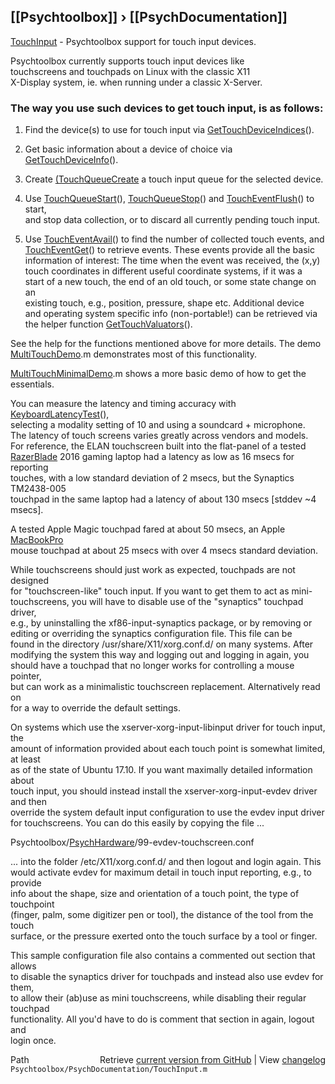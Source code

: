 ## [[Psychtoolbox]] &#8250; [[PsychDocumentation]]

[TouchInput](TouchInput) - Psychtoolbox support for touch input devices.  
  
Psychtoolbox currently supports touch input devices like  
touchscreens and touchpads on Linux with the classic X11  
X-Display system, ie. when running under a classic X-Server.  
  
### The way you use such devices to get touch input, is as follows:  
  
1. Find the device(s) to use for touch input via [GetTouchDeviceIndices](GetTouchDeviceIndices)().  
  
2. Get basic information about a device of choice via [GetTouchDeviceInfo](GetTouchDeviceInfo)().  
  
3. Create [(TouchQueueCreate]((TouchQueueCreate)()) a touch input queue for the selected device.  
  
4. Use [TouchQueueStart](TouchQueueStart)(), [TouchQueueStop](TouchQueueStop)() and [TouchEventFlush](TouchEventFlush)() to start,  
   and stop data collection, or to discard all currently pending touch input.  
  
5. Use [TouchEventAvail](TouchEventAvail)() to find the number of collected touch events, and  
   [TouchEventGet](TouchEventGet)() to retrieve events. These events provide all the basic  
   information of interest: The time when the event was received, the (x,y)  
   touch coordinates in different useful coordinate systems, if it was a  
   start of a new touch, the end of an old touch, or some state change on an  
   existing touch, e.g., position, pressure, shape etc. Additional device  
   and operating system specific info (non-portable!) can be retrieved via  
   the helper function [GetTouchValuators](GetTouchValuators)().  
  
See the help for the functions mentioned above for more details. The demo  
[MultiTouchDemo](MultiTouchDemo).m demonstrates most of this functionality.  
  
[MultiTouchMinimalDemo](MultiTouchMinimalDemo).m shows a more basic demo of how to get the essentials.  
  
You can measure the latency and timing accuracy with [KeyboardLatencyTest](KeyboardLatencyTest)(),  
selecting a modality setting of 10 and using a soundcard + microphone.  
The latency of touch screens varies greatly across vendors and models.  
For reference, the ELAN touchscreen built into the flat-panel of a tested  
[RazerBlade](RazerBlade) 2016 gaming laptop had a latency as low as 16 msecs for reporting  
touches, with a low standard deviation of 2 msecs, but the Synaptics TM2438-005  
touchpad in the same laptop had a latency of about 130 msecs [stddev ~4 msecs].  
  
A tested Apple Magic touchpad fared at about 50 msecs, an Apple [MacBookPro](MacBookPro)  
mouse touchpad at about 25 msecs with over 4 msecs standard deviation.  
  
While touchscreens should just work as expected, touchpads are not designed  
for "touchscreen-like" touch input. If you want to get them to act as mini-  
touchscreens, you will have to disable use of the "synaptics" touchpad driver,  
e.g., by uninstalling the xf86-input-synaptics package, or by removing or  
editing or overriding the synaptics configuration file. This file can be  
found in the directory /usr/share/X11/xorg.conf.d/ on many systems. After  
modifying the system this way and logging out and logging in again, you  
should have a touchpad that no longer works for controlling a mouse pointer,  
but can work as a minimalistic touchscreen replacement. Alternatively read on  
for a way to override the default settings.  
  
On systems which use the xserver-xorg-input-libinput driver for touch input, the  
amount of information provided about each touch point is somewhat limited, at least  
as of the state of Ubuntu 17.10. If you want maximally detailed information about  
touch input, you should instead install the xserver-xorg-input-evdev driver and then  
override the system default input configuration to use the evdev input driver  
for touchscreens. You can do this easily by copying the file ...  
  
Psychtoolbox/[PsychHardware](PsychHardware)/99-evdev-touchscreen.conf  
  
... into the folder /etc/X11/xorg.conf.d/ and then logout and login again. This  
would activate evdev for maximum detail in touch input reporting, e.g., to provide  
info about the shape, size and orientation of a touch point, the type of touchpoint  
(finger, palm, some digitizer pen or tool), the distance of the tool from the touch  
surface, or the pressure exerted onto the touch surface by a tool or finger.  
  
This sample configuration file also contains a commented out section that allows  
to disable the synaptics driver for touchpads and instead also use evdev for them,  
to allow their (ab)use as mini touchscreens, while disabling their regular touchpad  
functionality. All you'd have to do is comment that section in again, logout and  
login once.  




<div class="code_header" style="text-align:right;">
  <span style="float:left;">Path&nbsp;&nbsp;</span> <span class="counter">Retrieve <a href=
  "https://raw.github.com/Psychtoolbox-3/Psychtoolbox-3/beta/Psychtoolbox/PsychDocumentation/TouchInput.m">current version from GitHub</a> | View <a href=
  "https://github.com/Psychtoolbox-3/Psychtoolbox-3/commits/beta/Psychtoolbox/PsychDocumentation/TouchInput.m">changelog</a></span>
</div>
<div class="code">
  <code>Psychtoolbox/PsychDocumentation/TouchInput.m</code>
</div>

